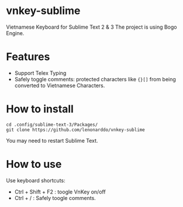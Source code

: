 # vnkey-sublime
Vietnamese Keyboard for Sublime Text 2 & 3
The project is using Bogo Engine. 
# Features
- Support Telex Typing 
- Safely toggle comments: protected characters like `{}[]` from being converted to Vietnamese Characters.
# How to install 
```
cd .config/sublime-text-3/Packages/
git clone https://github.com/lenonarddo/vnkey-sublime
```
You may need to restart Sublime Text.
# How to use
Use keyboard shortcuts:
- Ctrl + Shift + F2 : toogle VnKey on/off
- Ctrl + / : Safely toogle comments.